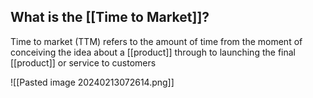  
## What is the [[Time to Market]]?

Time to market (TTM) refers to the amount of time from the moment of conceiving the idea about a [[product]] through to launching the final [[product]] or service to customers

![[Pasted image 20240213072614.png]]
